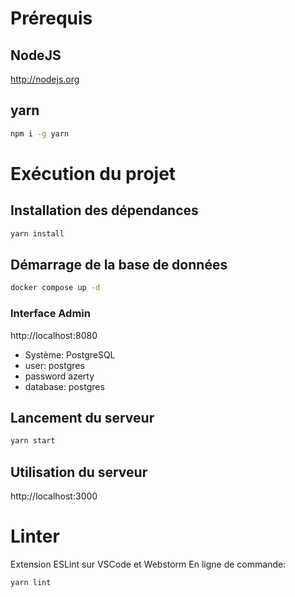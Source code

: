 # Prérequis #

## NodeJS ##
http://nodejs.org

## yarn ##
```bash
npm i -g yarn
```

# Exécution du projet
## Installation des dépendances ##
```bash
yarn install
```

## Démarrage de la base de données  ##
```bash
docker compose up -d
```
### Interface Admin ###
http://localhost:8080
  - Système: PostgreSQL
  - user: postgres
  - password azerty
  - database: postgres

## Lancement du serveur

```bash
yarn start
```

## Utilisation du serveur
http://localhost:3000

# Linter #
Extension ESLint sur  VSCode et Webstorm
En ligne de commande:
```bash
yarn lint
```
